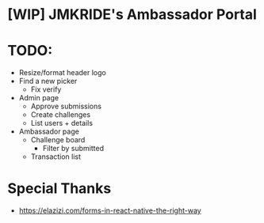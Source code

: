 # [WIP] JMKRIDE's Ambassador Portal

# TODO:

* Resize/format header logo
* Find a new picker
  - Fix verify
* Admin page
  - Approve submissions
  - Create challenges
  - List users + details
* Ambassador page
  - Challenge board
    - Filter by submitted
  - Transaction list

# Special Thanks
* https://elazizi.com/forms-in-react-native-the-right-way

